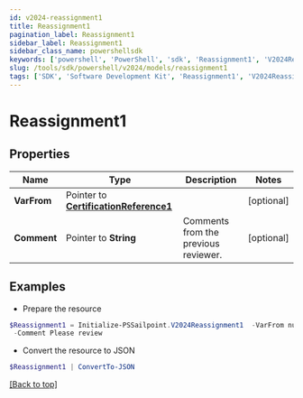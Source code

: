```yaml
---
id: v2024-reassignment1
title: Reassignment1
pagination_label: Reassignment1
sidebar_label: Reassignment1
sidebar_class_name: powershellsdk
keywords: ['powershell', 'PowerShell', 'sdk', 'Reassignment1', 'V2024Reassignment1'] 
slug: /tools/sdk/powershell/v2024/models/reassignment1
tags: ['SDK', 'Software Development Kit', 'Reassignment1', 'V2024Reassignment1']
---
```



# Reassignment1

## Properties

Name | Type | Description | Notes
------------ | ------------- | ------------- | -------------
**VarFrom** |  Pointer to [**CertificationReference1**](certification-reference1) |  | [optional] 
**Comment** |  Pointer to **String** | Comments from the previous reviewer. | [optional] 

## Examples

- Prepare the resource
```powershell
$Reassignment1 = Initialize-PSSailpoint.V2024Reassignment1  -VarFrom null `
 -Comment Please review
```

- Convert the resource to JSON
```powershell
$Reassignment1 | ConvertTo-JSON
```


[[Back to top]](#) 

